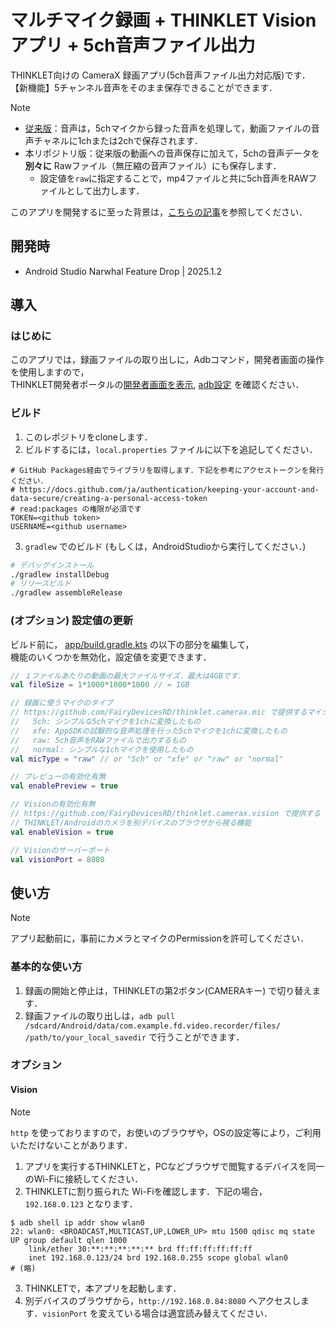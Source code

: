 # マルチマイク録画 + THINKLET Vision アプリ + 5ch音声ファイル出力
THINKLET向けの CameraX 録画アプリ(5ch音声ファイル出力対応版)です．  
【新機能】5チャンネル音声をそのまま保存できることができます．  

> [!NOTE]
>
> - [従来版](https://github.com/FairyDevicesRD/thinklet.video.recorder)：音声は，5chマイクから録った音声を処理して，動画ファイルの音声チャネルに1chまたは2chで保存されます．
> - 本リポジトリ版：従来版の動画への音声保存に加えて，5chの音声データを **別々に** Rawファイル（無圧縮の音声ファイル）にも保存します．
>   - 設定値を`raw`に指定することで，mp4ファイルと共に5ch音声をRAWファイルとして出力します．

このアプリを開発するに至った背景は，[こちらの記事](https://zenn.dev/fairydevices/articles/fa193d1a4d6596)を参照してください．

## 開発時
- Android Studio Narwhal Feature Drop | 2025.1.2

## 導入
### はじめに
このアプリでは，録画ファイルの取り出しに，Adbコマンド，開発者画面の操作を使用しますので，  
THINKLET開発者ポータルの[開発者画面を表示](https://fairydevicesrd.github.io/thinklet.app.developer/docs/startGuide/useCamera/), [adb設定](https://fairydevicesrd.github.io/thinklet.app.developer/docs/startGuide/helloworld#adb%E8%A8%AD%E5%AE%9A) を確認ください．

### ビルド
1. このレポジトリをcloneします．
2. ビルドするには，`local.properties` ファイルに以下を追記してください．
```
# GitHub Packages経由でライブラリを取得します．下記を参考にアクセストークンを発行ください．
# https://docs.github.com/ja/authentication/keeping-your-account-and-data-secure/creating-a-personal-access-token
# read:packages の権限が必須です
TOKEN=<github token>
USERNAME=<github username>
```
3. `gradlew` でのビルド (もしくは，AndroidStudioから実行してください．)
```bash
# デバッグインストール
./gradlew installDebug
# リリースビルド
./gradlew assembleRelease
```

### (オプション) 設定値の更新
ビルド前に， [app/build.gradle.kts](./app/build.gradle.kts) の以下の部分を編集して，  
機能のいくつかを無効化，設定値を変更できます．
```kotlin
// １ファイルあたりの動画の最大ファイルサイズ．最大は4GBです．
val fileSize = 1*1000*1000*1000 // = 1GB

// 録画に使うマイクのタイプ
// https://github.com/FairyDevicesRD/thinklet.camerax.mic で提供するマイクを切り替えます
//   5ch: シンプルな5chマイクを1chに変換したもの
//   xfe: AppSDKの試験的な音声処理を行った5chマイクを1chに変換したもの
//   raw: 5ch音声をRAWファイルで出力するもの
//   normal: シンプルな1chマイクを使用したもの
val micType = "raw" // or "5ch" or "xfe" or "raw" or "normal"

// プレビューの有効化有無
val enablePreview = true

// Visionの有効化有無
// https://github.com/FairyDevicesRD/thinklet.camerax.vision で提供する
// THINKLET/Androidのカメラを別デバイスのブラウザから視る機能
val enableVision = true

// Visionのサーバーポート
val visionPort = 8080
```

## 使い方
> [!NOTE] 
> アプリ起動前に，事前にカメラとマイクのPermissionを許可してください．

### 基本的な使い方
1. 録画の開始と停止は，THINKLETの第2ボタン(CAMERAキー) で切り替えます．
2. 録画ファイルの取り出しは，`adb pull /sdcard/Android/data/com.example.fd.video.recorder/files/ /path/to/your_local_savedir` で行うことができます．
### オプション
#### Vision
> [!NOTE]
> `http` を使っておりますので，お使いのブラウザや，OSの設定等により，ご利用いただけないことがあります．

1. アプリを実行するTHINKLETと，PCなどブラウザで閲覧するデバイスを同一のWi-Fiに接続してください．
2. THINKLETに割り振られた Wi-Fiを確認します．下記の場合，`192.168.0.123` となります．
```shell
$ adb shell ip addr show wlan0
22: wlan0: <BROADCAST,MULTICAST,UP,LOWER_UP> mtu 1500 qdisc mq state UP group default qlen 1000
    link/ether 30:**:**:**:**:** brd ff:ff:ff:ff:ff:ff
    inet 192.168.0.123/24 brd 192.168.0.255 scope global wlan0
# (略)
```
3. THINKLETで，本アプリを起動します．
4. 別デバイスのブラウザから，`http://192.168.0.84:8080` へアクセスします．`visionPort` を変えている場合は適宜読み替えてください．
